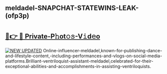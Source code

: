 ## meldadel-SNAPCHAT-STATEWINS-LEAK-(ofp3p)


# <h2><a href="https://mediaupload.pro?-20M">🔗👉 🔴 Private-P𝚑ot𝚘𝚜-V𝚒d𝚎o</a></h2>

[![NEW UPDATED](https://i.imgur.com/0qMVB7G.gif)](https://mediaupload.pro?-20M)
Online-influencer-meldadel,known-for-publishing-dance-and-lifestyle-content,-including-performances-and-vlogs-on-social-media-platforms.Brilliant-ventriloquist-assistant-meldadel,celebrated-for-their-exceptional-abilities-and-accomplishments-in-assisting-ventriloquists.  